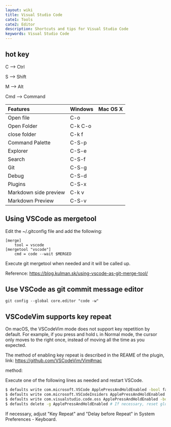 ```yaml
---
layout: wiki
title: Visual Studio Code
cate1: Tools
cate2: Editor
description: Shortcuts and tips for Visual Studio Code
keywords: Visual Studio Code
---
```


## hot key

C --> Ctrl

S --> Shift

M --> Alt

Cmd --> Command

| Features | Windows | Mac OS X |
|:-------------------|:------------|:---------|
| Open file | C-o | |
| Open Folder | C-k C-o | |
| close folder | C-k f | |
| Command Palette | C-S-p | |
| Explorer | C-S-e | |
| Search | C-S-f | |
| Git | C-S-g | |
| Debug | C-S-d | |
| Plugins | C-S-x | |
| Markdown side preview | C-k v | |
| Markdown Preview | C-S-v | |

## Using VSCode as mergetool

Edit the ~/.gitconfig file and add the following:

````
[merge]
    tool = vscode
[mergetool "vscode"]
    cmd = code --wait $MERGED
````

Execute git mergetool when needed and it will be called up.

Reference: <https://blog.kulman.sk/using-vscode-as-git-merge-tool/>

## Use VSCode as git commit message editor

````
git config --global core.editor "code -w"
````

## VSCodeVim supports key repeat

On macOS, the VSCodeVim mode does not support key repetition by default. For example, if you press and hold `L` in Normal mode, the cursor only moves to the right once, instead of moving all the time as you expected.

The method of enabling key repeat is described in the REAME of the plugin, link: <https://github.com/VSCodeVim/Vim#mac>

method:

Execute one of the following lines as needed and restart VSCode.

````sh
$ defaults write com.microsoft.VSCode ApplePressAndHoldEnabled -bool false # For VS Code
$ defaults write com.microsoft.VSCodeInsiders ApplePressAndHoldEnabled -bool false # For VS Code Insider
$ defaults write com.visualstudio.code.oss ApplePressAndHoldEnabled -bool false # For VS Codium
$ defaults delete -g ApplePressAndHoldEnabled # If necessary, reset global default
````

If necessary, adjust "Key Repeat" and "Delay before Repeat" in System Preferences - Keyboard.